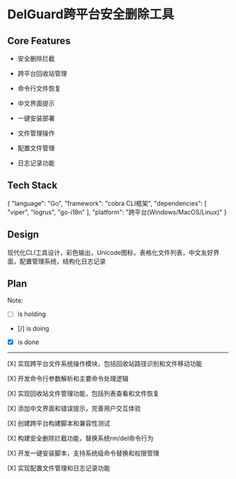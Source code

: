 # DelGuard跨平台安全删除工具

## Core Features

- 安全删除拦截

- 跨平台回收站管理

- 命令行文件恢复

- 中文界面提示

- 一键安装部署

- 文件管理操作

- 配置文件管理

- 日志记录功能

## Tech Stack

{
  "language": "Go",
  "framework": "cobra CLI框架",
  "dependencies": [
    "viper",
    "logrus",
    "go-i18n"
  ],
  "platform": "跨平台(Windows/MacOS/Linux)"
}

## Design

现代化CLI工具设计，彩色输出，Unicode图标，表格化文件列表，中文友好界面，配置管理系统，结构化日志记录

## Plan

Note: 

- [ ] is holding
- [/] is doing
- [X] is done

---

[X] 实现跨平台文件系统操作模块，包括回收站路径识别和文件移动功能

[X] 开发命令行参数解析和主要命令处理逻辑

[X] 实现回收站文件管理功能，包括列表查看和文件恢复

[X] 添加中文界面和错误提示，完善用户交互体验

[X] 创建跨平台构建脚本和兼容性测试

[X] 构建安全删除拦截功能，替换系统rm/del命令行为

[X] 开发一键安装脚本，支持系统级命令替换和权限管理

[X] 实现配置文件管理和日志记录功能
